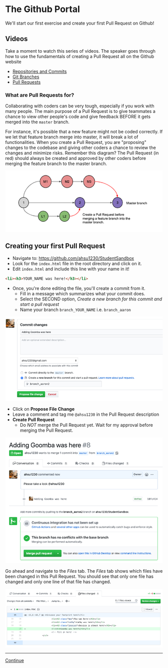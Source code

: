 # The Github Portal

We'll start our first exercise and create your first Pull Request on Github!

## Videos

Take a moment to watch this series of videos. The speaker goes through how to use the fundamentals of creating a Pull Request all on the Github website

- [Repositories and Commits](https://www.youtube.com/watch?v=hMfi_ONvGEs&list=PLB5jA40tNf3v1wdyYfxQXgdjPgQvP7Xzg&index=2)
- [Git Branches](https://www.youtube.com/watch?v=iJKIxrJ40ss&list=PLB5jA40tNf3v1wdyYfxQXgdjPgQvP7Xzg&index=3)
- [Pull Requests](https://www.youtube.com/watch?v=nT8KGYVurIU&list=PLB5jA40tNf3v1wdyYfxQXgdjPgQvP7Xzg&index=4)

### What are Pull Requests for?

Collaborating with coders can be very tough, especially if you work with many people. The main purpose of a Pull Request is to give teammates a chance to view other people's code and give feedback BEFORE it gets merged into the `master` branch.

For instance, it's possible that a new feature might not be coded correctly. If we let that feature branch merge into master, it will break a lot of functionalities. When you create a Pull Request, you are "proposing" changes to the codebase and giving other coders a chance to review the changes and minimize risks. Remember this diagram? The Pull Request (in red) should always be created and approved by other coders before merging the feature branch to the master branch.

![DIAGRAM_FEATURE_PR](./images/diagram_feature_pr.png)

## Creating your first Pull Request

- Navigate to: <https://github.com/ahsu1230/StudentSandbox>
- Look for the `index.html` file in the root directory and click on it.
- Edit `index.html` and include this line with your name in it!

```html
<li><h3>YOUR_NAME was here!</h3></li>
```

- Once, you're done editing the file, you'll create a commit from it.
  - Fill in a message which summarizes what your commit does.
  - Select the SECOND option, *Create a new branch for this commit and start a pull request*
  - Name your branch `branch_YOUR_NAME` i.e. `branch_aaron`

![SCREENSHOT_COMMIT_PR](./images/screenshot_pr_commit.png)

- Click on **Propose File Change**
- Leave a comment and tag me `@ahsu1230` in the Pull Request description
- **Create Pull Request**
  - Do *NOT* merge the Pull Request yet. Wait for my approval before merging the Pull Request.

![SCREENSHOT_PR](./images/screenshot_pr.png)

Go ahead and navigate to the *Files* tab. The *Files* tab shows which files have been changed in this Pull Request. You should see that only one file has changed and only one line of that file has changed.

![SCREENSHOT_PR_FILES](./images/screenshot_pr_files.png)

---

[Continue](./04_intro_cli.md)
